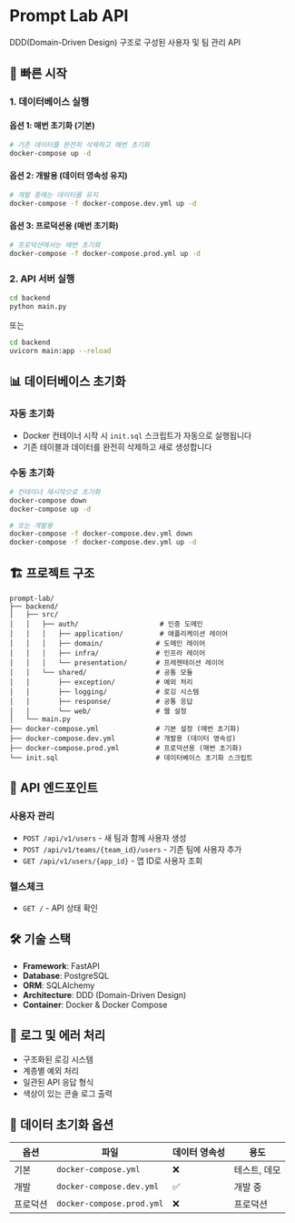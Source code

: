 # Prompt Lab API

DDD(Domain-Driven Design) 구조로 구성된 사용자 및 팀 관리 API

## 🚀 빠른 시작

### 1. 데이터베이스 실행

#### 옵션 1: 매번 초기화 (기본)

```bash
# 기존 데이터를 완전히 삭제하고 매번 초기화
docker-compose up -d
```

#### 옵션 2: 개발용 (데이터 영속성 유지)

```bash
# 개발 중에는 데이터를 유지
docker-compose -f docker-compose.dev.yml up -d
```

#### 옵션 3: 프로덕션용 (매번 초기화)

```bash
# 프로덕션에서는 매번 초기화
docker-compose -f docker-compose.prod.yml up -d
```

### 2. API 서버 실행

```bash
cd backend
python main.py
```

또는

```bash
cd backend
uvicorn main:app --reload
```

## 📊 데이터베이스 초기화

### 자동 초기화

- Docker 컨테이너 시작 시 `init.sql` 스크립트가 자동으로 실행됩니다
- 기존 테이블과 데이터를 완전히 삭제하고 새로 생성합니다

### 수동 초기화

```bash
# 컨테이너 재시작으로 초기화
docker-compose down
docker-compose up -d

# 또는 개발용
docker-compose -f docker-compose.dev.yml down
docker-compose -f docker-compose.dev.yml up -d
```

## 🏗️ 프로젝트 구조

```
prompt-lab/
├── backend/
│   ├── src/
│   │   ├── auth/                    # 인증 도메인
│   │   │   ├── application/         # 애플리케이션 레이어
│   │   │   ├── domain/             # 도메인 레이어
│   │   │   ├── infra/              # 인프라 레이어
│   │   │   └── presentation/       # 프레젠테이션 레이어
│   │   └── shared/                 # 공통 모듈
│   │       ├── exception/          # 예외 처리
│   │       ├── logging/            # 로깅 시스템
│   │       ├── response/           # 공통 응답
│   │       └── web/                # 웹 설정
│   └── main.py
├── docker-compose.yml              # 기본 설정 (매번 초기화)
├── docker-compose.dev.yml          # 개발용 (데이터 영속성)
├── docker-compose.prod.yml         # 프로덕션용 (매번 초기화)
└── init.sql                        # 데이터베이스 초기화 스크립트
```

## 🔧 API 엔드포인트

### 사용자 관리

- `POST /api/v1/users` - 새 팀과 함께 사용자 생성
- `POST /api/v1/teams/{team_id}/users` - 기존 팀에 사용자 추가
- `GET /api/v1/users/{app_id}` - 앱 ID로 사용자 조회

### 헬스체크

- `GET /` - API 상태 확인

## 🛠️ 기술 스택

- **Framework**: FastAPI
- **Database**: PostgreSQL
- **ORM**: SQLAlchemy
- **Architecture**: DDD (Domain-Driven Design)
- **Container**: Docker & Docker Compose

## 📝 로그 및 에러 처리

- 구조화된 로깅 시스템
- 계층별 예외 처리
- 일관된 API 응답 형식
- 색상이 있는 콘솔 로그 출력

## 🔄 데이터 초기화 옵션

| 옵션     | 파일                      | 데이터 영속성 | 용도         |
| -------- | ------------------------- | ------------- | ------------ |
| 기본     | `docker-compose.yml`      | ❌            | 테스트, 데모 |
| 개발     | `docker-compose.dev.yml`  | ✅            | 개발 중      |
| 프로덕션 | `docker-compose.prod.yml` | ❌            | 프로덕션     |
